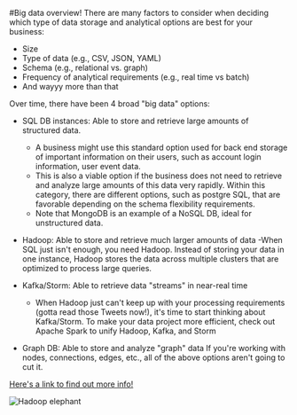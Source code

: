 #Big data overview!
There are many factors to consider when deciding which type of data storage and analytical options are best for your business:
- Size
- Type of data (e.g., CSV, JSON, YAML)
- Schema (e.g., relational vs. graph)
- Frequency of analytical requirements (e.g., real time vs batch)
- And wayyy more than that

Over time, there have been 4 broad "big data" options:
- SQL DB instances: Able to store and retrieve large amounts of structured data.
    - A business might use this standard option used for back end storage of important information on their users, such as account login information, user event data. 
    - This is also a viable option if the business does not need to retrieve and analyze large amounts of this data very rapidly. Within this category, there are different options, such as postgre SQL, that are favorable depending on the schema flexibility requirements. 
    - Note that MongoDB is an example of a NoSQL DB, ideal for unstructured data. 
    
- Hadoop: Able to store and retrieve much larger amounts of data
    -When SQL just isn't enough, you need Hadoop. Instead of storing your data in one instance, Hadoop stores the data across multiple
      clusters that are optimized to process large queries. 
    
- Kafka/Storm: Able to retrieve data "streams" in near-real time
    - When Hadoop just can't keep up with your processing requirements (gotta read those Tweets now!), it's time to start thinking about Kafka/Storm. To make your data project more efficient, check out Apache Spark to unify Hadoop, Kafka, and Storm
      
      
- Graph DB: Able to store and analyze "graph" data
  If you're working with nodes, connections, edges, etc., all of the above options aren't going to cut it.
  
[Here's a link to find out more info!](http://www.information-age.com/technology/information-management/123460615/top-8-trends-big-data-2016)
  
![Hadoop elephant](http://siliconangle.com/files/2014/12/hadoop-elephant.png)
  
